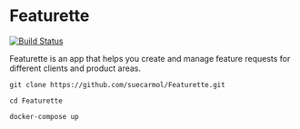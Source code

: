 # Featurette

[![Build Status](https://travis-ci.org/suecarmol/Featurette.svg?branch=master)](https://travis-ci.org/suecarmol/Featurette)

Featurette is an app that helps you create and manage feature requests for different clients and product areas.


```
git clone https://github.com/suecarmol/Featurette.git
```

```
cd Featurette
```

```
docker-compose up
```
